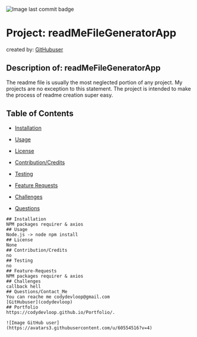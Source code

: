 ![Image last commit badge]( https://img.shields.io/github/last-commit/codydevloop/readMeFileGeneratorApp)

   # Project: readMeFileGeneratorApp 
   
   created by: [GitHubuser](codydevloop)
   ## Description of: readMeFileGeneratorApp
   The readme file is usually the most neglected portion of any project.  My projects are no exception to this statement.   The project is intended to make the process of readme creation super easy.

   ## Table of Contents
   * [Installation](#installation)
  
   * [Usage](#usage)
   
   * [License](#license)

   * [Contribution/Credits](#Contributions/Credits)
  
   * [Testing](#testing)
 
   * [Feature Requests](#Feature-Requests)
   
   * [Challenges](#challenges)
  
   * [Questions](#questions)

    ## Installation
    NPM packages requirer & axios
    ## Usage
    Node.js -> node npm install
    ## License
    None
    ## Contribution/Credits
    no
    ## Testing
    no
    ## Feature-Requests
    NPM packages requirer & axios
    ## Challenges
    callback hell
    ## Questions/Contact_Me
    You can reache me codydevloop@gmail.com
    [GitHubuser](codydevloop)
    ## Portfolio
    https://codydevloop.github.io/Portfolio/.

    ![Image GitHub user](https://avatars3.githubusercontent.com/u/60554516?v=4)

  